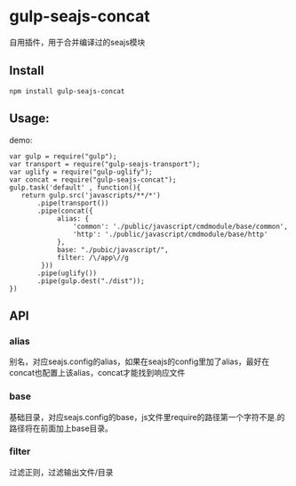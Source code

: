 # gulp-seajs-concat

自用插件，用于合并编译过的seajs模块

## Install 
```
npm install gulp-seajs-concat
```

## Usage:
demo:
```     
var gulp = require("gulp");
var transport = require("gulp-seajs-transport");
var uglify = require("gulp-uglify");
var concat = require("gulp-seajs-concat");
gulp.task('default' , function(){
   return gulp.src('javascripts/**/*')
       .pipe(transport())
       .pipe(concat({
            alias: {
                'common': './public/javascript/cmdmodule/base/common',
                'http': './public/javascript/cmdmodule/base/http'
            },
            base: "./pubic/javascript/",
            filter: /\/app\//g
        }))
       .pipe(uglify())
       .pipe(gulp.dest("./dist"));
})
```

## API
### alias
别名，对应seajs.config的alias，如果在seajs的config里加了alias，最好在concat也配置上该alias，concat才能找到响应文件

### base 
基础目录，对应seajs.config的base，js文件里require的路径第一个字符不是.的路径将在前面加上base目录。

### filter
过滤正则，过滤输出文件/目录